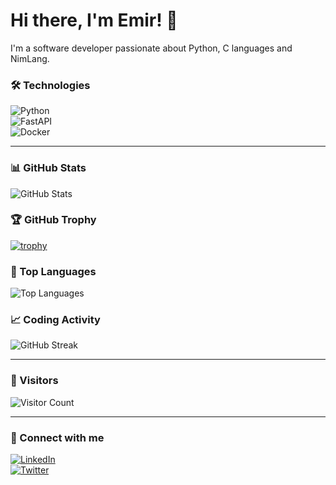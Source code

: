 # Hi there, I'm Emir! 👋

I'm a software developer passionate about Python, C languages and NimLang.

### 🛠️ Technologies  
![Python](https://img.shields.io/badge/-Python-3776AB?style=flat&logo=python&logoColor=white)  
![FastAPI](https://img.shields.io/badge/-FastAPI-009688?style=flat&logo=fastapi&logoColor=white)  
![Docker](https://img.shields.io/badge/-Docker-2496ED?style=flat&logo=docker&logoColor=white)  

---

### 📊 GitHub Stats  
![GitHub Stats](https://github-readme-stats.vercel.app/api?username=EmxrWasHere0&show_icons=true&theme=radical)  

### 🏆 GitHub Trophy  
[![trophy](https://github-profile-trophy.vercel.app/?username=EmxrWasHere0&theme=radical)](https://github.com/ryo-ma/github-profile-trophy)

### 📝 Top Languages  
![Top Languages](https://github-readme-stats.vercel.app/api/top-langs/?username=EmxrWasHere0&layout=compact&theme=radical)  

### 📈 Coding Activity  
![GitHub Streak](https://streak-stats.demolab.com?user=EmxrWasHere0&theme=radical)

---

### 👀 Visitors  
![Visitor Count](https://visitor-badge.laobi.icu/badge?page_id=EmxrWasHere0.EmxrWasHere0)

---

### 🔗 Connect with me  

[![LinkedIn](https://img.shields.io/badge/-LinkedIn-blue?style=flat&logo=linkedin&logoColor=white&link=https://linkedin.com/in/EmxrWasHere0)](https://linkedin.com/in/emir-burak-öztürk-875318319)  
[![Twitter](https://img.shields.io/badge/-Twitter-1DA1F2?style=flat&logo=twitter&logoColor=white&link=https://twitter.com/EmxrWasHere0)](https://twitter.com/emxrwashere)  

